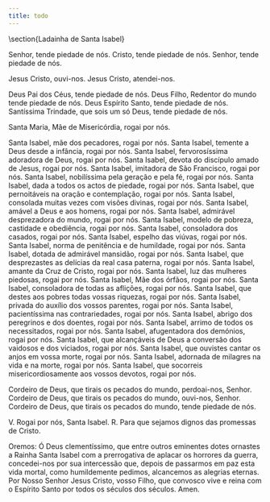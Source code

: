 ```yaml
---
title: todo
---
```

\section{Ladainha de Santa Isabel}

Senhor, tende piedade de nós.
Cristo, tende piedade de nós.
Senhor, tende piedade de nós.

Jesus Cristo, ouvi-nos.
Jesus Cristo, atendei-nos.

Deus Pai dos Céus, tende piedade de nós.
Deus Filho, Redentor do mundo tende piedade de nós.
Deus Espírito Santo, tende piedade de nós.
Santíssima Trindade, que sois um só Deus, tende piedade de nós.

Santa Maria, Mãe de Misericórdia, rogai por nós.

Santa Isabel, mãe dos pecadores, rogai por nós.
Santa Isabel, temente a Deus desde a infância, rogai por nós.
Santa Isabel, fervorosíssima adoradora de Deus, rogai por nós.
Santa Isabel, devota do discípulo amado de Jesus, rogai por nós.
Santa Isabel, imitadora de São Francisco, rogai por nós.
Santa Isabel, nobilíssima pela geração e pela fé, rogai por nós.
Santa Isabel, dada a todos os actos de piedade, rogai por nós.
Santa Isabel, que pernoitáveis na oração e contemplação, rogai por nós.
Santa Isabel, consolada muitas vezes com visões divinas, rogai por nós.
Santa Isabel, amável a Deus e aos homens, rogai por nós.
Santa Isabel, admirável desprezadora do mundo, rogai por nós.
Santa Isabel, modelo de pobreza, castidade e obediência, rogai por nós.
Santa Isabel, consoladora dos casados, rogai por nós.
Santa Isabel, espelho das viúvas, rogai por nós.
Santa Isabel, norma de penitência e de humildade, rogai por nós.
Santa Isabel, dotada de admirável mansidão, rogai por nós.
Santa Isabel, que desprezastes as delícias da real casa paterna, rogai por nós.
Santa Isabel, amante da Cruz de Cristo, rogai por nós.
Santa Isabel, luz das mulheres piedosas, rogai por nós.
Santa Isabel, Mãe dos órfãos, rogai por nós.
Santa Isabel, consoladora de todas as aflições, rogai por nós.
Santa Isabel, que destes aos pobres todas vossas riquezas, rogai por nós.
Santa Isabel, privada do auxílio dos vossos parentes, rogai por nós.
Santa Isabel, pacientíssima nas contrariedades, rogai por nós.
Santa Isabel, abrigo dos peregrinos e dos doentes, rogai por nós.
Santa Isabel, arrimo de todos os necessitados, rogai por nós.
Santa Isabel, afugentadora dos demónios, rogai por nós.
Santa Isabel, que alcançáveis de Deus a conversão dos vaidosos e dos viciados, rogai por nós.
Santa Isabel, que ouvistes cantar os anjos em vossa morte, rogai por nós.
Santa Isabel, adornada de milagres na vida e na morte, rogai por nós.
Santa Isabel, que socorreis misericordiosamente aos vossos devotos, rogai por nós.

Cordeiro de Deus, que tirais os pecados do mundo, perdoai-nos, Senhor.
Cordeiro de Deus, que tirais os pecados do mundo, ouvi-nos, Senhor.
Cordeiro de Deus, que tirais os pecados do mundo, tende piedade de nós.

V. Rogai por nós, Santa Isabel.
<span class="text-danger">R.</span> Para que sejamos dignos das promessas de Cristo.

Oremos:
Ó Deus clementíssimo, que entre outros eminentes dotes ornastes a Rainha Santa Isabel com a prerrogativa de aplacar os horrores da guerra, concedei-nos por sua intercessão que, depois de passarmos em paz esta vida mortal, como humildemente pedimos, alcancemos as alegrias eternas. Por Nosso Senhor Jesus Cristo, vosso Filho, que convosco vive e reina com o Espírito Santo por todos os séculos dos séculos.
Amen.
